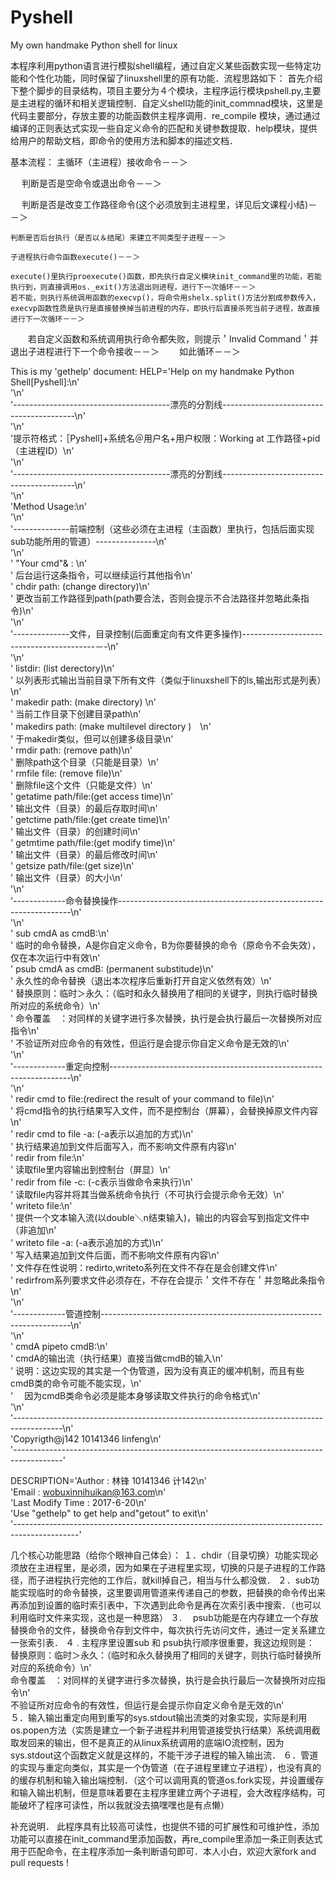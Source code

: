 # Pyshell
My own handmake Python shell for linux

本程序利用python语言进行模拟shell编程，通过自定义某些函数实现一些特定功能和个性化功能，同时保留了linuxshell里的原有功能．流程思路如下：
    首先介绍下整个脚步的目录结构，项目主要分为４个模块，主程序运行模块pshell.py,主要是主进程的循环和相关逻辑控制．自定义shell功能的init_commnad模块，这里是代码主要部分，存放主要的功能函数供主程序调用．re_compile 模块，通过通过编译的正则表达式实现一些自定义命令的匹配和关键参数提取．help模块，提供给用户的帮助文档，即命令的使用方法和脚本的描述文档．
    
基本流程：
    主循环（主进程）接收命令－－＞
    
　  判断是否是空命令或退出命令－－＞
   
　  判断是否是改变工作路径命令(这个必须放到主进程里，详见后文课程小结)－－＞
   
    判断是否后台执行（是否以＆结尾）来建立不同类型子进程－－＞
    
    子进程执行命令函数execute()－－＞
    
    execute()里执行proexecute()函数，即先执行自定义模块init_command里的功能，若能执行到，则直接调用os._exit()方法退出则进程，进行下一次循环－－＞
    若不能，则执行系统调用函数的execvp()，将命令用shelx.split()方法分割成参数传入，execvp函数性质是执行是直接替换掉当前进程的内存，即执行后直接杀死当前子进程，故直接进行下一次循环－－＞
　　若自定义函数和系统调用执行命令都失败，则提示＇Invalid Command＇并退出子进程进行下一个命令接收－－＞
　　如此循环－－＞
  
This is my 'gethelp' document:
   HELP='Help on my handmake Python Shell[Pyshell]:\n' \
     '\n' \
     '---------------------------------------漂亮的分割线-----------------------------------------\n' \
     '\n' \
     '提示符格式：［Pyshell]+系统名＠用户名+用户权限：Working at 工作路径+pid（主进程ID）\n' \
     '\n' \
     '---------------------------------------漂亮的分割线-----------------------------------------\n' \
     '\n' \
     'Method Usage:\n' \
     '\n' \
     '--------------前端控制（这些必须在主进程（主函数）里执行，包括后面实现sub功能所用的管道）---------------\n' \
     '\n' \
     '      "Your cmd"& : \n' \
     '          后台运行这条指令，可以继续运行其他指令\n' \
     '      chdir path: (change directory)\n' \
     '          更改当前工作路径到path(path要合法，否则会提示不合法路径并忽略此条指令)\n' \
     '\n' \
     '--------------文件，目录控制(后面重定向有文件更多操作)-----------------------------------------－-\n' \
     '\n' \
     '      listdir:  (list derectory)\n' \
     '          以列表形式输出当前目录下所有文件（类似于linuxshell下的ls,输出形式是列表）\n' \
     '      makedir path: (make directory) \n' \
     '          当前工作目录下创建目录path\n' \
     '      makedirs path: (make multilevel directory )　\n' \
     '          于makedir类似，但可以创建多级目录\n' \
     '      rmdir path: (remove path)\n' \
     '          删除path这个目录（只能是目录）\n' \
     '      rmfile file: (remove file)\n' \
     '          删除file这个文件（只能是文件）\n' \
     '      getatime path/file:(get access time)\n' \
     '          输出文件（目录）的最后存取时间\n' \
     '      getctime path/file:(get create time)\n' \
     '          输出文件（目录）的创建时间\n' \
     '      getmtime path/file:(get modify time)\n' \
     '          输出文件（目录）的最后修改时间\n' \
     '      getsize path/file:(get size)\n' \
     '          输出文件（目录）的大小\n' \
     '\n' \
     '-------------命令替换操作------------------------------------------------------------------\n' \
     '\n' \
     '      sub cmdA as cmdB:\n' \
     '          临时的命令替换，A是你自定义命令，B为你要替换的命令（原命令不会失效），仅在本次运行中有效\n' \
     '      psub cmdA as cmdB: (permanent substitude)\n' \
     '          永久性的命令替换（退出本次程序后重新打开自定义依然有效）\n' \
     '          替换原则：临时＞永久：（临时和永久替换用了相同的关键字，则执行临时替换所对应的系统命令）\n' \
     '                  命令覆盖　：对同样的关键字进行多次替换，执行是会执行最后一次替换所对应指令\n' \
     '                  不验证所对应命令的有效性，但运行是会提示你自定义命令是无效的\n' \
     '\n' \
     '-------------重定向控制--------------------------------------------------------------------\n' \
     '\n' \
     '      redir cmd to file:(redirect the result of your command to file)\n' \
     '          将cmd指令的执行结果写入文件，而不是控制台（屏幕），会替换掉原文件内容\n' \
     '      redir cmd to file -a: (-a表示以追加的方式)\n' \
     '          执行结果追加到文件后面写入，而不影响文件原有内容\n' \
     '      redir from file:\n' \
     '          读取file里内容输出到控制台（屏显）\n' \
     '      redir from file -c: (-c表示当做命令来执行)\n' \
     '          读取file内容并将其当做系统命令执行（不可执行会提示命令无效）\n' \
     '      writeto file:\n' \
     '          提供一个文本输入流(以double＼n结束输入)，输出的内容会写到指定文件中（非追加\n' \
     '      writeto file -a: (-a表示追加的方式)\n' \
     '          写入结果追加到文件后面，而不影响文件原有内容\n' \
     '      文件存在性说明：redirto,writeto系列在文件不存在是会创建文件\n' \
     '                  redirfrom系列要求文件必须存在，不存在会提示＇文件不存在＇并忽略此条指令\n' \
     '\n' \
     '-------------管道控制----------------------------------------------------------------------\n' \
     '\n' \
     '      cmdA pipeto cmdB:\n' \
     '          cmdA的输出流（执行结果）直接当做cmdB的输入\n' \
     '          说明：这边实现的其实是一个伪管道，因为没有真正的缓冲机制，而且有些cmdB类的命令可能不能实现，\n' \
     '              　因为cmdB类命令必须是能本身够读取文件执行的命令格式\n' \
     '\n' \
     '------------------------------------------------------------------------------------------\n' \
     'Copyrigth@j142 10141346 linfeng\n' \
     '------------------------------------------------------------------------------------------'

DESCRIPTION='Author : 林锋  10141346   计142\n' \
            'Email : wobuxinnihuikan@163.com\n' \
            'Last Modify Time : 2017-6-20\n' \
            'Use "gethelp" to get help and"getout" to exit\n' \
            '----------------------------------------------------------------------------------------------'
            
几个核心功能思路（给你个眼神自己体会）：
    １．chdir（目录切换）功能实现必须放在主进程里，是必须，因为如果在子进程里实现，切换的只是子进程的工作路径，而子进程执行完他的工作后，就kill掉自己，相当与什么都没做．
    ２．sub功能实现临时的命令替换，这里要调用管道来传递自己的参数，把替换的命令传出来再添加到设置的临时索引表中，下次遇到此命令是再在次索引表中搜索．（也可以利用临时文件来实现，这也是一种思路）
    ３. 　psub功能是在内存建立一个存放替换命令的文件，替换命令存到文件中，每次执行先访问文件，通过一定关系建立一张索引表．
    ４ . 主程序里设置sub 和 psub执行顺序很重要，我这边规则是：
替换原则：临时＞永久：（临时和永久替换用了相同的关键字，则执行临时替换所对应的系统命令）\n' \
命令覆盖　：对同样的关键字进行多次替换，执行是会执行最后一次替换所对应指令\n' \
不验证所对应命令的有效性，但运行是会提示你自定义命令是无效的\n' \
    ５．输入输出重定向用到重写的sys.stdout输出流类的对象实现，实际是利用os.popen方法（实质是建立一个新子进程并利用管道接受执行结果）系统调用截取发回来的输出，但不是真正的从linux系统调用的底端IO流控制，因为sys.stdout这个函数定义就是这样的，不能干涉子进程的输入输出流．
    ６．管道的实现与重定向类似，其实是一个伪管道（在子进程里建立子进程），也没有真的的缓存机制和输入输出端控制．（这个可以调用真的管道os.fork实现，并设置缓存和输入输出机制，但是意味着要在主程序里建立两个子进程，会大改程序结构，可能破坏了程序可读性，所以我就没去搞嘿嘿也是有点懒）
    
补充说明．
    此程序具有比较高可读性，也提供不错的可扩展性和可维护性，添加功能可以直接在init_command里添加函数，再re_compile里添加一条正则表达式用于匹配命令，在主程序添加一条判断语句即可．本人小白，欢迎大家fork and pull requests  !         
           

